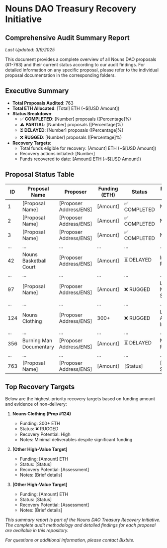 # Nouns DAO Treasury Recovery Initiative
## Comprehensive Audit Summary Report

*Last Updated: 3/9/2025*

This document provides a complete overview of all Nouns DAO proposals (#1-763) and their current status according to our audit findings. For detailed information on any specific proposal, please refer to the individual proposal documentation in the corresponding folders.

## Executive Summary

- **Total Proposals Audited**: 763
- **Total ETH Allocated**: [Total] ETH (~$[USD Amount])
- **Status Breakdown**:
  - ✅ **COMPLETED**: [Number] proposals ([Percentage]%)
  - ⚠️ **PARTIAL**: [Number] proposals ([Percentage]%)
  - ⏳ **DELAYED**: [Number] proposals ([Percentage]%)
  - ❌ **RUGGED**: [Number] proposals ([Percentage]%)
- **Recovery Targets**:
  - Total funds eligible for recovery: [Amount] ETH (~$[USD Amount])
  - Recovery actions initiated: [Number]
  - Funds recovered to date: [Amount] ETH (~$[USD Amount])

## Proposal Status Table

| ID | Proposal Name | Proposer | Funding (ETH) | Status | Recovery Status |
|----|---------------|----------|---------------|--------|----------------|
| 1 | [Proposal Name] | [Proposer Address/ENS] | [Amount] | ✅ COMPLETED | N/A |
| 2 | [Proposal Name] | [Proposer Address/ENS] | [Amount] | ✅ COMPLETED | N/A |
| 3 | [Proposal Name] | [Proposer Address/ENS] | [Amount] | ✅ COMPLETED | N/A |
| ... | ... | ... | ... | ... | ... |
| 42 | Nouns Basketball Court | [Proposer Address/ENS] | [Amount] | ⏳ DELAYED | In Progress |
| ... | ... | ... | ... | ... | ... |
| 97 | [Proposal Name] | [Proposer Address/ENS] | [Amount] | ❌ RUGGED | Legal Notice Sent |
| ... | ... | ... | ... | ... | ... |
| 124 | Nouns Clothing | [Proposer Address/ENS] | 300+ | ❌ RUGGED | Legal Action Initiated |
| ... | ... | ... | ... | ... | ... |
| 356 | Burning Man Documentary | [Proposer Address/ENS] | [Amount] | ⏳ DELAYED | Notice Prepared |
| ... | ... | ... | ... | ... | ... |
| 763 | [Proposal Name] | [Proposer Address/ENS] | [Amount] | [Status] | [Recovery Status] |

## Top Recovery Targets

Below are the highest-priority recovery targets based on funding amount and evidence of non-delivery:

1. **Nouns Clothing (Prop #124)**
   - Funding: 300+ ETH
   - Status: ❌ RUGGED
   - Recovery Potential: High
   - Notes: Minimal deliverables despite significant funding

2. **[Other High-Value Target]**
   - Funding: [Amount] ETH
   - Status: [Status]
   - Recovery Potential: [Assessment]
   - Notes: [Brief details]

3. **[Other High-Value Target]**
   - Funding: [Amount] ETH
   - Status: [Status]
   - Recovery Potential: [Assessment]
   - Notes: [Brief details]

*This summary report is part of the Nouns DAO Treasury Recovery Initiative. The complete audit methodology and detailed findings for each proposal are available in this repository.*

*For questions or additional information, please contact Bixbite.*
